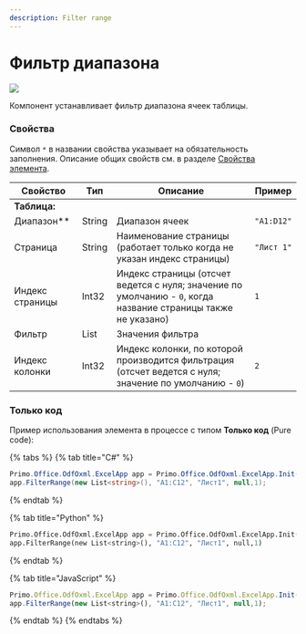 ```yaml
---
description: Filter range
---
```


# Фильтр диапазона

![](../../../resources/basic/myoffice/table/odftable-filterrange.png)

Компонент устанавливает фильтр диапазона ячеек таблицы.

### Свойства
Символ `*` в названии свойства указывает на обязательность заполнения. Описание общих свойств см. в разделе [Свойства элемента](https://docs.primo-rpa.ru/primo-rpa/primo-studio/process/elements#svoistva-elementa).

| Свойство     | Тип    | Описание                                  | Пример          |
| ------------ | ------ | ----------------------------------------- | --------------- |
| **Таблица:** | | | |
| Диапазон** | String | Диапазон ячеек | `"A1:D12"` |
| Страница | String | Наименование страницы (работает только когда не указан индекс страницы)| `"Лист 1"` |
| Индекс страницы | Int32 | Индекс страницы (отсчет ведется с нуля; значение по умолчанию - `0`, когда название страницы также не указано) | `1` |
| Фильтр | List<string> | Значения фильтра | 
| Индекс колонки | Int32 | Индекс колонки, по которой производится фильтрация (отсчет ведется с нуля; значение по умолчанию - `0`) | `2` |

### Только код
Пример использования элемента в процессе с типом **Только код** (Pure code):

{% tabs %}
{% tab title="C#" %}
```csharp
Primo.Office.OdfOxml.ExcelApp app = Primo.Office.OdfOxml.ExcelApp.Init(wf, [file]);
app.FilterRange(new List<string>(), "A1:C12", "Лист1", null,1);
```
{% endtab %}

{% tab title="Python" %}
```python
Primo.Office.OdfOxml.ExcelApp app = Primo.Office.OdfOxml.ExcelApp.Init(wf, [file])
app.FilterRange(new List<string>(), "A1:C12", "Лист1", null,1)
```
{% endtab %}

{% tab title="JavaScript" %}
```javascript
Primo.Office.OdfOxml.ExcelApp app = Primo.Office.OdfOxml.ExcelApp.Init(wf, [file]);
app.FilterRange(new List<string>(), "A1:C12", "Лист1", null,1);
```
{% endtab %}
{% endtabs %}